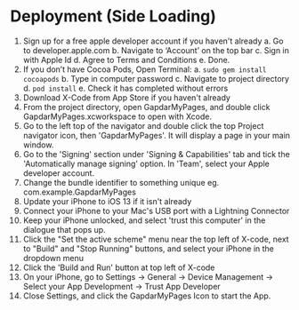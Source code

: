 # Deployment (Side Loading)
1. Sign up for a free apple developer account if you haven't already
    a. Go to developer.apple.com 
    b. Navigate to ‘Account’ on the top bar 
    c. Sign in with Apple Id 
    d. Agree to Terms and Conditions 
    e. Done.
2. If you don’t have Cocoa Pods, Open Terminal: 
    a. `sudo gem install cocoapods` 
    b. Type in computer password 
    c. Navigate to project directory
    d. `pod install` 
    e. Check it has completed without errors 
3. Download X-Code from App Store if you haven't already
4. From the project directory, open GapdarMyPages, and double click GapdarMyPages.xcworkspace to open with Xcode. 
5. Go to the left top of the navigator and double click the top Project navigator icon, then 'GapdarMyPages'. It will display a page in your main window.
6. Go to the 'Signing' section under 'Signing & Capabilities' tab and tick the 'Automatically manage signing' option. In 'Team', select your Apple developer account.
7. Change the bundle identifier to something unique eg. com.example.GapdarMyPages
8. Update your iPhone to iOS 13 if it isn't already
9. Connect your iPhone to your Mac's USB port with a Lightning Connector
10. Keep your iPhone unlocked, and select 'trust this computer' in the dialogue that pops up.
11. Click the "Set the active scheme" menu near the top left of X-code, next to "Build" and "Stop Running" buttons, and select your iPhone in the dropdown menu
12. Click the 'Build and Run' button at top left of X-code
13. On your iPhone, go to Settings -> General -> Device Management -> Select your App Development -> Trust App Developer
14. Close Settings, and click the GapdarMyPages Icon to start the App.